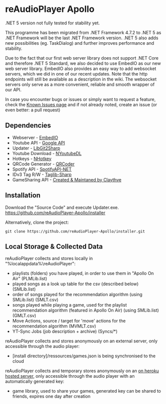 # reAudioPlayer Apollo

.NET 5 version not fully tested for stability yet.

This programme has been migrated from .NET Framework 4.7.2 to .NET 5 as .NET Framework will be the last .NET Framework version.
.NET 5 also adds new possibilities (eg. TaskDialog) and further improves performance and stability.

Due to the fact that our first web server library does not support .NET Core and therefore .NET 5 Standard, we also decided to use EmbedIO as our new web server library.
EmbedIO also provides an easy way to add websocket servers, which we did in one of our recent updates. Note that the http endpoints will still be available as a description in the wiki. The websocket servers only serve as a more convenient, reliable and smooth wrapper of our API.

In case you encounter bugs or issues or simply want to request a feature, check the [Known Issues page](Known-Issues.md) and if not already noted, create an issue (or even better: a pull request)

## Dependencies

- Webserver - [EmbedIO](https://github.com/unosquare/embedio)
- Youtube API - [Google API](https://github.com/googleapis/google-api-dotnet-client)
- Updater - [LibGit2Sharp](https://github.com/libgit2/libgit2sharp)
- Youtube Download - [NYoutubeDL](http://gitlab.com/rgunti/nyoutubedl)
- Hotkeys - [NHotkey](https://github.com/thomaslevesque/NHotkey)
- QRCode Generator - [QRCoder](https://github.com/codebude/QRCoder)
- Spotify API - [SpotifyAPI-NET](https://github.com/JohnnyCrazy/SpotifyAPI-NET)
- IDv3 Tag R/W - [Taglib-Sharp](https://github.com/mono/taglib-sharp)
- GameSharing API - [Created & Maintaned by Claythve](https://github.com/Claythve)

## Installation

Download the "Source Code" and execute Updater.exe. https://github.com/reAudioPlayer-Apollo/installer

Alternatively, clone the project:

```
git clone https://github.com/reAudioPlayer-Apollo/installer.git
```

## Local Storage & Collected Data

reAudioPlayer collects and stores locally in "%localappdata%\reAudioPlayer":
- playlists (folders) you have played, in order to use them in "Apollo On Air" (PLMLib.list)
- played songs as a look up table for the csv (described below) (SMLib.list)
- order of songs played for the recommendation algorithm (using SMLib.list) (SMLT.csv)
- songs played while playing a game, used for the playlist recommendation algorithm (featured in Apollo On Air) (using SMLib.list) (GMLT.csv)
- Move Actions, source / target for 'move' actions for the recommendation algorithm (MVMLT.csv)
- YT-Sync Jobs (job description + archive) (Syncs/*)

reAudioPlayer collects and stores anonymously on an external server, only accessible through the audio player:
- [install directory]/ressources/games.json is being synchronised to the cloud

reAudioPlayer collects and temporary stores anonymously on an [on heroku hosted server](https://github.com/reAudioPlayer-Apollo/server), only accessible through the audio player with an automatically generated key:
- game library, used to share your games, generated key can be shared to friends, expires one day after creation
